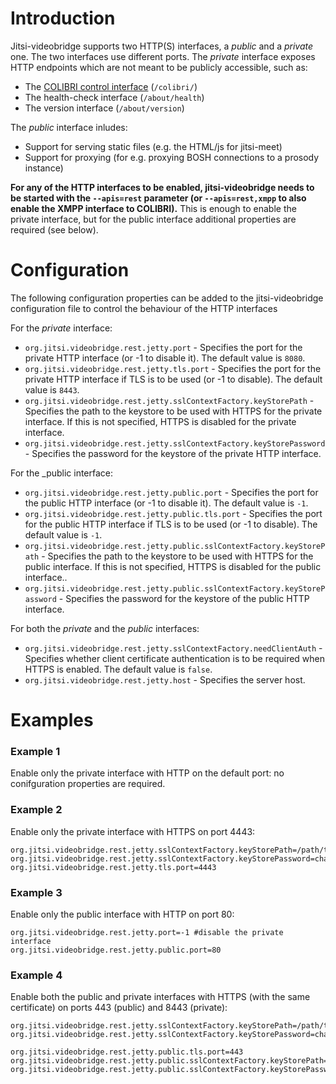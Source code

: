 Introduction
==============
Jitsi-videobridge supports two HTTP(S) interfaces, a _public_ and a _private_ one. 
The two interfaces use different ports. The _private_ interface exposes
HTTP endpoints which are not meant to be publicly accessible, such as:

* The [COLIBRI control interface](rest-colibri.md) (```/colibri/```)
* The health-check interface (```/about/health```)
* The version interface (```/about/version```)

The _public_ interface inludes:

* Support for serving static files (e.g. the HTML/js for jitsi-meet)
* Support for proxying (for e.g. proxying BOSH connections to a prosody instance)

**For any of the HTTP interfaces to be enabled, jitsi-videobridge needs to be started with the ```--apis=rest```
parameter (or ```--apis=rest,xmpp``` to also enable the XMPP interface to COLIBRI).** This is enough to enable the
private interface, but for the public interface additional properties are required (see below).

Configuration
==============

The following configuration properties can be added to the jitsi-videobridge configuration file to control the behaviour of the HTTP interfaces

For the _private_ interface:

 * ```org.jitsi.videobridge.rest.jetty.port``` - 
 Specifies the port for the private HTTP interface (or -1 to disable it). The default value is ```8080```.
 * ```org.jitsi.videobridge.rest.jetty.tls.port``` - 
 Specifies the port for the private HTTP interface if TLS is to be used (or -1 to disable). The default value is ```8443```.
 * ```org.jitsi.videobridge.rest.jetty.sslContextFactory.keyStorePath``` - 
 Specifies the path to the keystore to be used with HTTPS for the private interface. If this is not specified,
 HTTPS is disabled for the private interface.
 * ```org.jitsi.videobridge.rest.jetty.sslContextFactory.keyStorePassword``` - 
 Specifies the password for the keystore of the private HTTP interface.

For the _public interface:
 * ```org.jitsi.videobridge.rest.jetty.public.port``` - 
 Specifies the port for the public HTTP interface (or -1 to disable it). The default value is ```-1```.
 * ```org.jitsi.videobridge.rest.jetty.public.tls.port``` - 
 Specifies the port for the public HTTP interface if TLS is to be used (or -1 to disable). The default value is ```-1```.
 * ```org.jitsi.videobridge.rest.jetty.public.sslContextFactory.keyStorePath``` - 
 Specifies the path to the keystore to be used with HTTPS for the public interface. If this is not specified, 
 HTTPS is disabled for the public interface..
 * ```org.jitsi.videobridge.rest.jetty.public.sslContextFactory.keyStorePassword``` - 
 Specifies the password for the keystore of the public HTTP interface.

For both the _private_ and the _public_ interfaces:
 * ```org.jitsi.videobridge.rest.jetty.sslContextFactory.needClientAuth``` - 
 Specifies whether client certificate authentication is to be required when HTTPS is enabled. The default value is ```false```.
 * ```org.jitsi.videobridge.rest.jetty.host``` - 
 Specifies the server host.


Examples
==============

### Example 1
Enable only the private interface with HTTP on the default port: no conifguration properties are required.

### Example 2
Enable only the private interface with HTTPS on port 4443:
```
org.jitsi.videobridge.rest.jetty.sslContextFactory.keyStorePath=/path/to/keystore
org.jitsi.videobridge.rest.jetty.sslContextFactory.keyStorePassword=changeme
org.jitsi.videobridge.rest.jetty.tls.port=4443
```

### Example 3
Enable only the public interface with HTTP on port 80:
```
org.jitsi.videobridge.rest.jetty.port=-1 #disable the private interface
org.jitsi.videobridge.rest.jetty.public.port=80
```

### Example 4
Enable both the public and private interfaces with HTTPS (with the same certificate) 
on ports 443 (public) and 8443 (private):
```
org.jitsi.videobridge.rest.jetty.sslContextFactory.keyStorePath=/path/to/keystore
org.jitsi.videobridge.rest.jetty.sslContextFactory.keyStorePassword=changeme

org.jitsi.videobridge.rest.jetty.public.tls.port=443
org.jitsi.videobridge.rest.jetty.public.sslContextFactory.keyStorePath=/path/to/keystore
org.jitsi.videobridge.rest.jetty.public.sslContextFactory.keyStorePassword=changeme
```
